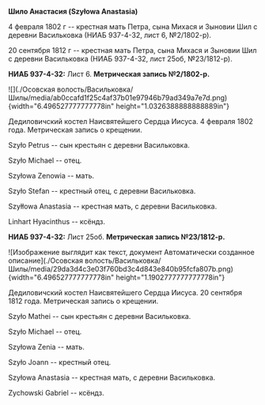 **Шило Анастасия (Szyłowa Anastasia)**

4 февраля 1802 г -- крестная мать Петра, сына Михася и Зыновии Шил с
деревни Васильковка (НИАБ 937-4-32, лист 6, №2/1802-р).

20 сентября 1812 г -- крестная мать Петра, сына Михася и Зыновии Шил с
деревни Васильковка (НИАБ 937-4-32, лист 25об, №23/1812-р).

**НИАБ 937-4-32:** Лист 6. **Метрическая запись №2/1802-р.**

![](./Осовская волость/Васильковка/Шилы/media/ab0ccafd1f25c4af37b01e97946b79ad349a7e7d.png){width="6.496527777777778in"
height="1.0326388888888889in"}

Дедиловичский костел Наисвятейшего Сердца Иисуса. 4 февраля 1802 года.
Метрическая запись о крещении.

Szyło Petrus -- сын крестьян с деревни Васильковка.

Szyło Michael -- отец.

Szyłowa Zenowia -- мать.

Szyło Stefan -- крестный отец, с деревни Васильковка.

Szyłłowa Anastasia -- крестная мать, с деревни Васильковка.

Linhart Hyacinthus -- ксёндз.

**НИАБ 937-4-32:** Лист 25об. **Метрическая запись №23/1812-р.**

![Изображение выглядит как текст, документ Автоматически созданное
описание](./Осовская волость/Васильковка/Шилы/media/29da3d4c3e03f760bd3c4d843e840b95fcfa807b.png){width="6.496527777777778in"
height="1.1902777777777778in"}

Дедиловичский костел Наисвятейшего Сердца Иисуса. 20 сентября 1812 года.
Метрическая запись о крещении.

Szyło Mathei -- сын крестьян с деревни Васильковка.

Szyło Michael -- отец.

Szyłowa Zenia -- мать.

Szyło Joann -- крестный отец.

Szyłowa Anastasia -- крестная мать, с деревни Васильковка.

Zychowski Gabriel -- ксёндз.
